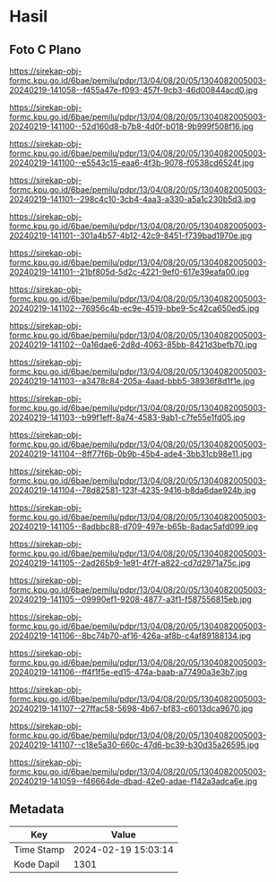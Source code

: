 # Hasil

## Foto C Plano

https://sirekap-obj-formc.kpu.go.id/6bae/pemilu/pdpr/13/04/08/20/05/1304082005003-20240219-141058--f455a47e-f093-457f-9cb3-46d00844acd0.jpg

https://sirekap-obj-formc.kpu.go.id/6bae/pemilu/pdpr/13/04/08/20/05/1304082005003-20240219-141100--52d160d8-b7b8-4d0f-b018-9b999f508f16.jpg

https://sirekap-obj-formc.kpu.go.id/6bae/pemilu/pdpr/13/04/08/20/05/1304082005003-20240219-141100--e5543c15-eaa6-4f3b-9078-f0538cd6524f.jpg

https://sirekap-obj-formc.kpu.go.id/6bae/pemilu/pdpr/13/04/08/20/05/1304082005003-20240219-141101--298c4c10-3cb4-4aa3-a330-a5a1c230b5d3.jpg

https://sirekap-obj-formc.kpu.go.id/6bae/pemilu/pdpr/13/04/08/20/05/1304082005003-20240219-141101--301a4b57-4b12-42c9-8451-f739bad1970e.jpg

https://sirekap-obj-formc.kpu.go.id/6bae/pemilu/pdpr/13/04/08/20/05/1304082005003-20240219-141101--21bf805d-5d2c-4221-9ef0-617e39eafa00.jpg

https://sirekap-obj-formc.kpu.go.id/6bae/pemilu/pdpr/13/04/08/20/05/1304082005003-20240219-141102--76956c4b-ec9e-4519-bbe9-5c42ca650ed5.jpg

https://sirekap-obj-formc.kpu.go.id/6bae/pemilu/pdpr/13/04/08/20/05/1304082005003-20240219-141102--0a16dae6-2d8d-4063-85bb-8421d3befb70.jpg

https://sirekap-obj-formc.kpu.go.id/6bae/pemilu/pdpr/13/04/08/20/05/1304082005003-20240219-141103--a3478c84-205a-4aad-bbb5-38936f8d1f1e.jpg

https://sirekap-obj-formc.kpu.go.id/6bae/pemilu/pdpr/13/04/08/20/05/1304082005003-20240219-141103--b99f1eff-8a74-4583-9ab1-c7fe55e1fd05.jpg

https://sirekap-obj-formc.kpu.go.id/6bae/pemilu/pdpr/13/04/08/20/05/1304082005003-20240219-141104--8ff77f6b-0b9b-45b4-ade4-3bb31cb98e11.jpg

https://sirekap-obj-formc.kpu.go.id/6bae/pemilu/pdpr/13/04/08/20/05/1304082005003-20240219-141104--78d82581-123f-4235-9416-b8da6dae924b.jpg

https://sirekap-obj-formc.kpu.go.id/6bae/pemilu/pdpr/13/04/08/20/05/1304082005003-20240219-141105--8adbbc88-d709-497e-b65b-8adac5afd099.jpg

https://sirekap-obj-formc.kpu.go.id/6bae/pemilu/pdpr/13/04/08/20/05/1304082005003-20240219-141105--2ad265b9-1e91-4f7f-a822-cd7d2971a75c.jpg

https://sirekap-obj-formc.kpu.go.id/6bae/pemilu/pdpr/13/04/08/20/05/1304082005003-20240219-141105--09990ef1-9208-4877-a3f1-f587556815eb.jpg

https://sirekap-obj-formc.kpu.go.id/6bae/pemilu/pdpr/13/04/08/20/05/1304082005003-20240219-141106--8bc74b70-af16-426a-af8b-c4af89188134.jpg

https://sirekap-obj-formc.kpu.go.id/6bae/pemilu/pdpr/13/04/08/20/05/1304082005003-20240219-141106--ff4f1f5e-ed15-474a-baab-a77490a3e3b7.jpg

https://sirekap-obj-formc.kpu.go.id/6bae/pemilu/pdpr/13/04/08/20/05/1304082005003-20240219-141107--27ffac58-5698-4b67-bf83-c6013dca9670.jpg

https://sirekap-obj-formc.kpu.go.id/6bae/pemilu/pdpr/13/04/08/20/05/1304082005003-20240219-141107--c18e5a30-660c-47d6-bc39-b30d35a26595.jpg

https://sirekap-obj-formc.kpu.go.id/6bae/pemilu/pdpr/13/04/08/20/05/1304082005003-20240219-141059--f46664de-dbad-42e0-adae-f142a3adca6e.jpg


## Metadata

| Key        | Value               |
| ---------- | ------------------- |
| Time Stamp | 2024-02-19 15:03:14 |
| Kode Dapil | 1301                |



